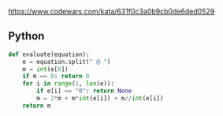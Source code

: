 https://www.codewars.com/kata/631f0c3a0b9cb0de6ded0529

## Python
```python
def evaluate(equation):
    e = equation.split(" @ ")
    m = int(e[0])
    if m == 0: return 0
    for i in range(1, len(e)):
        if e[i] == "0": return None
        m = 2*m + m*int(e[i]) + m//int(e[i])
    return m
```